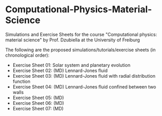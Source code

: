 # Computational-Physics-Material-Science
Simulations and Exercise Sheets for the course "Computational physics: material science" by Prof. Dzubiella at the University of Freiburg

The following are the proposed simulations/tutorials/exercise sheets (in chronological order):

- Exercise Sheet 01: Solar system and planetary evolution
- Exercise Sheet 02: (MD) Lennard-Jones fluid
- Exercise Sheet 03: (MD) Lennard-Jones fluid with radial distribution function 
- Exercise Sheet 04: (MD) Lennard-Jones fluid confined between two walls
- Exercise Sheet 05: (MD) 
- Exercise Sheet 06: (MD) 
- Exercise Sheet 07: (MD) 
